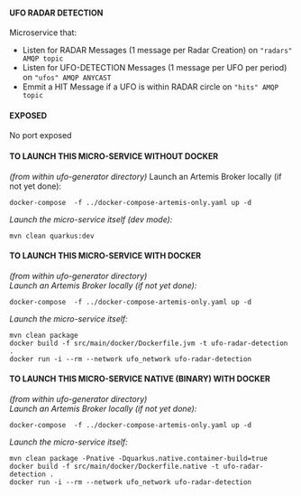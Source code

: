 #### UFO RADAR DETECTION
Microservice that:  
  
- Listen for RADAR Messages (1 message per Radar Creation) on `"radars" AMQP topic`
- Listen for UFO-DETECTION Messages (1 message per UFO per period) on `"ufos" AMQP ANYCAST`
- Emmit a HIT Message if a UFO is within RADAR circle on `"hits" AMQP topic`
  
#### EXPOSED  
No port exposed
  
#### TO LAUNCH THIS MICRO-SERVICE WITHOUT DOCKER  
*(from within ufo-generator directory)*
Launch an Artemis Broker locally (if not yet done): 
  
`docker-compose  -f ../docker-compose-artemis-only.yaml up -d`  
  
_Launch the micro-service itself (dev mode):_  
  
`mvn clean quarkus:dev`  
  
  
#### TO LAUNCH THIS MICRO-SERVICE WITH DOCKER
*(from within ufo-generator directory)*  
_Launch an Artemis Broker locally (if not yet done):_  
  
`docker-compose  -f ../docker-compose-artemis-only.yaml up -d`  
  
_Launch the micro-service itself:_  
  

    mvn clean package
    docker build -f src/main/docker/Dockerfile.jvm -t ufo-radar-detection .
    docker run -i --rm --network ufo_network ufo-radar-detection

#### TO LAUNCH THIS MICRO-SERVICE NATIVE (BINARY) WITH DOCKER  
*(from within ufo-generator directory)*  
_Launch an Artemis Broker locally (if not yet done):_  
  
`docker-compose  -f ../docker-compose-artemis-only.yaml up -d`  
  
_Launch the micro-service itself:_  
  

    mvn clean package -Pnative -Dquarkus.native.container-build=true
    docker build -f src/main/docker/Dockerfile.native -t ufo-radar-detection .
    docker run -i --rm --network ufo_network ufo-radar-detection
